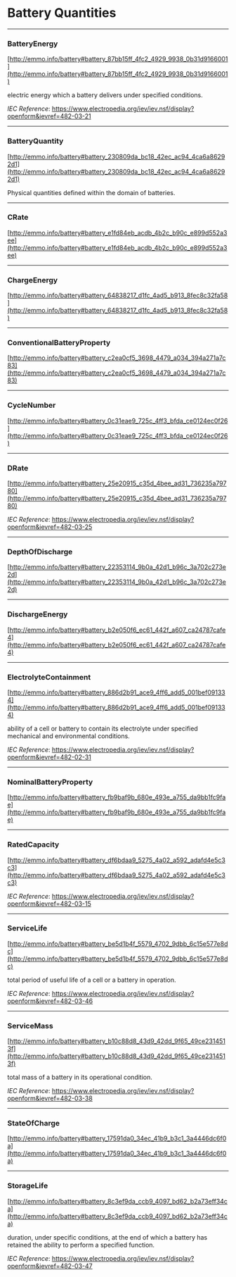 # Battery Quantities 

*** 

### BatteryEnergy 

 [http://emmo.info/battery#battery_87bb15ff_4fc2_4929_9938_0b31d9166001](http://emmo.info/battery#battery_87bb15ff_4fc2_4929_9938_0b31d9166001) 

electric energy which a battery delivers under specified conditions. 

 *IEC Reference*: https://www.electropedia.org/iev/iev.nsf/display?openform&ievref=482-03-21 

*** 

### BatteryQuantity 

 [http://emmo.info/battery#battery_230809da_bc18_42ec_ac94_4ca6a86292d1](http://emmo.info/battery#battery_230809da_bc18_42ec_ac94_4ca6a86292d1) 

Physical quantities defined within the domain of batteries. 

*** 

### CRate 

 [http://emmo.info/battery#battery_e1fd84eb_acdb_4b2c_b90c_e899d552a3ee](http://emmo.info/battery#battery_e1fd84eb_acdb_4b2c_b90c_e899d552a3ee) 

*** 

### ChargeEnergy 

 [http://emmo.info/battery#battery_64838217_d1fc_4ad5_b913_8fec8c32fa58](http://emmo.info/battery#battery_64838217_d1fc_4ad5_b913_8fec8c32fa58) 

*** 

### ConventionalBatteryProperty 

 [http://emmo.info/battery#battery_c2ea0cf5_3698_4479_a034_394a271a7c83](http://emmo.info/battery#battery_c2ea0cf5_3698_4479_a034_394a271a7c83) 

*** 

### CycleNumber 

 [http://emmo.info/battery#battery_0c31eae9_725c_4ff3_bfda_ce0124ec0f26](http://emmo.info/battery#battery_0c31eae9_725c_4ff3_bfda_ce0124ec0f26) 

*** 

### DRate 

 [http://emmo.info/battery#battery_25e20915_c35d_4bee_ad31_736235a79780](http://emmo.info/battery#battery_25e20915_c35d_4bee_ad31_736235a79780) 

 *IEC Reference*: https://www.electropedia.org/iev/iev.nsf/display?openform&ievref=482-03-25 

*** 

### DepthOfDischarge 

 [http://emmo.info/battery#battery_22353114_9b0a_42d1_b96c_3a702c273e2d](http://emmo.info/battery#battery_22353114_9b0a_42d1_b96c_3a702c273e2d) 

*** 

### DischargeEnergy 

 [http://emmo.info/battery#battery_b2e050f6_ec61_442f_a607_ca24787cafe4](http://emmo.info/battery#battery_b2e050f6_ec61_442f_a607_ca24787cafe4) 

*** 

### ElectrolyteContainment 

 [http://emmo.info/battery#battery_886d2b91_ace9_4ff6_add5_001bef091334](http://emmo.info/battery#battery_886d2b91_ace9_4ff6_add5_001bef091334) 

ability of a cell or battery to contain its electrolyte under specified mechanical and environmental conditions. 

 *IEC Reference*: https://www.electropedia.org/iev/iev.nsf/display?openform&ievref=482-02-31 

*** 

### NominalBatteryProperty 

 [http://emmo.info/battery#battery_fb9baf9b_680e_493e_a755_da9bb1fc9fae](http://emmo.info/battery#battery_fb9baf9b_680e_493e_a755_da9bb1fc9fae) 

*** 

### RatedCapacity 

 [http://emmo.info/battery#battery_df6bdaa9_5275_4a02_a592_adafd4e5c3c3](http://emmo.info/battery#battery_df6bdaa9_5275_4a02_a592_adafd4e5c3c3) 

 *IEC Reference*: https://www.electropedia.org/iev/iev.nsf/display?openform&ievref=482-03-15 

*** 

### ServiceLife 

 [http://emmo.info/battery#battery_be5d1b4f_5579_4702_9dbb_6c15e577e8dc](http://emmo.info/battery#battery_be5d1b4f_5579_4702_9dbb_6c15e577e8dc) 

total period of useful life of a cell or a battery in operation. 

 *IEC Reference*: https://www.electropedia.org/iev/iev.nsf/display?openform&ievref=482-03-46 

*** 

### ServiceMass 

 [http://emmo.info/battery#battery_b10c88d8_43d9_42dd_9f65_49ce2314513f](http://emmo.info/battery#battery_b10c88d8_43d9_42dd_9f65_49ce2314513f) 

total mass of a battery in its operational condition. 

 *IEC Reference*: https://www.electropedia.org/iev/iev.nsf/display?openform&ievref=482-03-38 

*** 

### StateOfCharge 

 [http://emmo.info/battery#battery_17591da0_34ec_41b9_b3c1_3a4446dc6f0a](http://emmo.info/battery#battery_17591da0_34ec_41b9_b3c1_3a4446dc6f0a) 

*** 

### StorageLife 

 [http://emmo.info/battery#battery_8c3ef9da_ccb9_4097_bd62_b2a73eff34ca](http://emmo.info/battery#battery_8c3ef9da_ccb9_4097_bd62_b2a73eff34ca) 

duration, under specific conditions, at the end of which a battery has retained the ability to perform a specified function. 

 *IEC Reference*: https://www.electropedia.org/iev/iev.nsf/display?openform&ievref=482-03-47 

